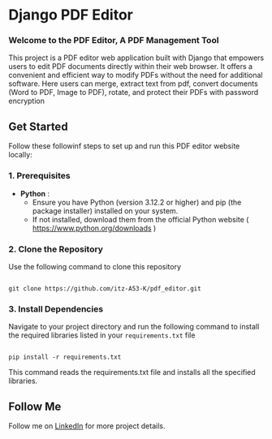 # Django PDF Editor
### Welcome to the PDF Editor, A PDF Management Tool

This project is a PDF editor web application built with Django that empowers users to edit PDF documents directly within their web browser. It offers a convenient and efficient way to modify PDFs without the need for additional software. Here users can merge, extract text from pdf, convert documents (Word to PDF, Image to PDF), rotate, and protect their PDFs with password encryption


## Get Started

Follow these followinf steps to set up and run this PDF editor website locally:

### 1. Prerequisites
   - **Python** :
     -  Ensure you have Python (version 3.12.2 or higher) and pip (the package installer) installed on your system.
     -  If not installed, download them from the official Python website ( https://www.python.org/downloads )
       
### 2. Clone the Repository 
Use the following command to clone this repository 
```

git clone https://github.com/itz-A53-K/pdf_editor.git

```

### 3. Install Dependencies
Navigate to your project directory and run the following command to install the required libraries listed in your `requirements.txt` file
```

pip install -r requirements.txt

```
This command reads the requirements.txt file and installs all the specified libraries.

## Follow Me
Follow me on [LinkedIn](www.linkedin.com/in/abinash-kalita) for more project details.

